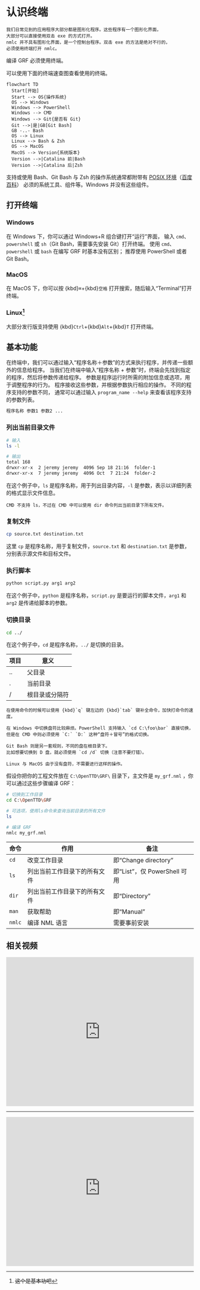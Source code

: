 # 认识终端

```{caution}
我们日常见到的应用程序大部分都是图形化程序。这些程序有一个图形化界面，
大部分可以直接使用双击 exe 的方式打开。
nmlc 并不具有图形化界面，是一个控制台程序。双击 exe 的方法是绝对不行的，
必须使用终端打开 nmlc。
```

编译 GRF 必须使用终端。

可以使用下面的终端速查图查看使用的终端。

```{mermaid}
flowchart TD
  Start[开始]
  Start --> OS{操作系统}
  OS --> Windows
  Windows --> PowerShell
  Windows --> CMD
  Windows --> Git{是否有 Git}
  Git -->|是|GB[Git Bash]
  GB -..- Bash
  OS --> Linux
  Linux --> Bash & Zsh
  OS --> MacOS
  MacOS --> Version{系统版本}
  Version -->|Catalina 前|Bash
  Version -->|Catalina 后|Zsh
```

支持或使用 Bash、Git Bash 与 Zsh 的操作系统通常都附带有 [POSIX 环境](https://zh.wikipedia.org/wiki/%E5%8F%AF%E7%A7%BB%E6%A4%8D%E6%93%8D%E4%BD%9C%E7%B3%BB%E7%BB%9F%E6%8E%A5%E5%8F%A3)（[百度百科](https://baike.baidu.com/item/%E5%8F%AF%E7%A7%BB%E6%A4%8D%E6%93%8D%E4%BD%9C%E7%B3%BB%E7%BB%9F%E6%8E%A5%E5%8F%A3)）
必须的系统工具、组件等。Windows 并没有这些组件。

## 打开终端

### Windows

在 Windows 下，你可以通过 Windows+R 组合键打开“运行”界面，
输入 `cmd`、`powershell` 或 `sh`（Git Bash，需要事先安装 Git）打开终端。
使用 `cmd`、`powershell` 或 `bash` 在编写 GRF 时基本没有区别；
推荐使用 PowerShell 或者 Git Bash。

### MacOS

在 MacOS 下，你可以按 {kbd}`⌘`+{kbd}`空格` 打开搜索，随后输入“Terminal”打开终端。

### Linux[^basics]

大部分发行版支持使用 {kbd}`Ctrl`+{kbd}`Alt`+{kbd}`T` 打开终端。

[^basics]: ~~这个是基本功吧~~

## 基本功能

在终端中，我们可以通过输入“程序名称＋参数”的方式来执行程序，并传递一些额外的信息给程序。
当我们在终端中输入“程序名称 + 参数”时，终端会先找到指定的程序，然后将参数传递给程序。
参数是程序运行时所需的附加信息或选项，用于调整程序的行为。
程序接收这些参数，并根据参数执行相应的操作。
不同的程序支持的参数不同，
通常可以通过输入 `program_name --help` 来查看该程序支持的参数列表。

```bash
程序名称 参数1 参数2 ...
```

### 列出当前目录文件

```bash
# 输入
ls -l

# 输出
total 168
drwxr-xr-x  2 jeremy jeremy  4096 Sep 18 21:16  folder-1
drwxr-xr-x  7 jeremy jeremy  4096 Oct  7 21:24  folder-2
```

在这个例子中，`ls` 是程序名称，用于列出目录内容，`-l` 是参数，表示以详细列表的格式显示文件信息。

```{important}
CMD 不支持 ls，不过在 CMD 中可以使用 dir 命令列出当前目录下所有文件。
```

### 复制文件

```bash
cp source.txt destination.txt
```

这里 `cp` 是程序名称，用于复制文件，`source.txt` 和 `destination.txt` 是参数，分别表示源文件和目标文件。

### 执行脚本

```bash
python script.py arg1 arg2
```

在这个例子中，`python` 是程序名称，`script.py` 是要运行的脚本文件，`arg1` 和 `arg2` 是传递给脚本的参数。

### 切换目录

```bash
cd ../
```

在这个例子中，`cd` 是程序名称，`../` 是切换的目录。

<!--autocorrect: false-->

| 项目 | 意义           |
|------|----------------|
| ..   | 父目录         |
| .    | 当前目录       |
| /    | 根目录或分隔符 |

<!--autocorrect: true-->


```{note}
在使用命令的时候可以使用 {kbd}`q` 键左边的 {kbd}`tab` 键补全命令，加快打命令的速度。
```

```{important}
在 Windows 中切换盘符比较麻烦。PowerShell 支持输入 `cd C:\foo\bar` 直接切换，
但是在 CMD 中则必须使用 `C:` `D:` 这种“盘符＋冒号”的格式切换。

Git Bash 则是另一套规则，不同的盘在根目录下。
比如想要切换到 D 盘，就必须使用 `cd /d` 切换（注意不要打错）。

Linux 与 MacOS 由于没有盘符，不需要进行这样的操作。

```

假设你把你的工程文件放在 `C:\OpenTTD\GRF\` 目录下，主文件是 `my_grf.nml` ，你可以通过这些步骤编译 GRF：

```bash
# 切换到工作目录
cd C:\OpenTTD\GRF

# 可选项，使用ls命令来查询当前目录的所有文件
ls

# 编译 GRF
nmlc my_grf.nml
```

| 命令   | 作用                         | 备注                        |
|--------|----------------------------|----------------------------|
| `cd`   | 改变工作目录                 | 即“Change directory”        |
| `ls`   | 列出当前工作目录下的所有文件 | 即“List”，仅 PowerShell 可用 |
| `dir`  | 列出当前工作目录下的所有文件 | 即“Directory”               |
| `man`  | 获取帮助                     | 即“Manual”                  |
| `nmlc` | 编译 NML 语言                | 需要事前安装                |

## 相关视频

<iframe width="100%" height="400px" src="https://player.bilibili.com/player.html?isOutside=true&aid=251924452&bvid=BV1cY411s7Yt&cid=449705744&p=1" scrolling="no" border="0" frameborder="no" framespacing="0" allowfullscreen="true"></iframe>

---

<iframe width="100%" height="400px" src="https://www.youtube-nocookie.com/embed/I4EWvMFj37g?si=gG17pnDUknivP-wd" title="YouTube video player" frameborder="0" allow="accelerometer; autoplay; clipboard-write; encrypted-media; gyroscope; picture-in-picture; web-share" referrerpolicy="strict-origin-when-cross-origin" allowfullscreen></iframe>

<script src="https://giscus.app/client.js"
        data-repo="openttd-china-set/openttd-documents"
        data-repo-id="R_kgDOLV0ztQ"
        data-category="Announcements"
        data-category-id="DIC_kwDOLV0ztc4Cf-oT"
        data-mapping="pathname"
        data-strict="0"
        data-reactions-enabled="1"
        data-emit-metadata="0"
        data-input-position="bottom"
        data-theme="preferred_color_scheme"
        data-lang="zh-CN"
        crossorigin="anonymous"
        async>
</script>
